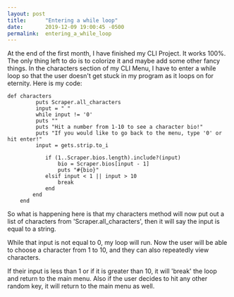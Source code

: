 ```yaml
---
layout: post
title:      "Entering a while loop"
date:       2019-12-09 19:00:45 -0500
permalink:  entering_a_while_loop
---
```


At the end of the first month, I have finished my CLI Project. It works 100%. The only thing left to do is to colorize it and maybe add some other fancy things. In the characters section of my CLI Menu, I have to enter a while loop so that the user doesn't get stuck in my program as it loops on for eternity. Here is my code:


```
def characters
         puts Scraper.all_characters
         input = " "
         while input != '0'
         puts ""
         puts "Hit a number from 1-10 to see a character bio!"
         puts "If you would like to go back to the menu, type '0' or hit enter!"
         input = gets.strip.to_i

            if (1..Scraper.bios.length).include?(input)
                bio = Scraper.bios[input - 1]
                puts "#{bio}"
            elsif input < 1 || input > 10
                break
            end
        end
    end
```


So what is happening here is that my characters method will now put out a list of characters from 'Scraper.all_characters', then it will say the input is equal to a string. 

While that input is not equal to 0, my loop will run. Now the user will be able to choose a character from 1 to 10, and they can also repeatedly view characters. 

If their input is less than 1 or if it is greater than 10, it will 'break' the loop and return to the main menu. Also if the user decides to hit any other random key, it will return to the main menu as well.



